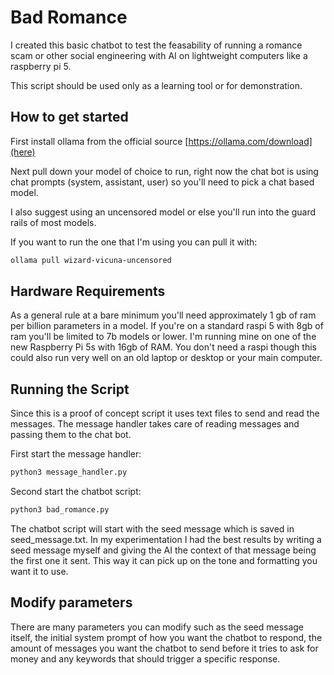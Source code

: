 # Bad Romance

I created this basic chatbot to test the feasability of running a romance scam or other social engineering with AI on lightweight computers like a raspberry pi 5. 

This script should be used only as a learning tool or for demonstration. 

## How to get started

First install ollama from the official source [https://ollama.com/download](here)

Next pull down your model of choice to run, right now the chat bot is using chat prompts (system, assistant, user) so you'll need to pick a chat based model. 

I also suggest using an uncensored model or else you'll run into the guard rails of most models. 

If you want to run the one that I'm using you can pull it with:

```bash
ollama pull wizard-vicuna-uncensored
```

## Hardware Requirements

As a general rule at a bare minimum you'll need approximately 1 gb of ram per billion parameters in a model. If you're on a standard raspi 5 with 8gb of ram you'll be limited to 7b models or lower. I'm running mine on one of the new Raspberry Pi 5s with 16gb of RAM. You don't need a raspi though this could also run very well on an old laptop or desktop or your main computer. 

## Running the Script

Since this is a proof of concept script it uses text files to send and read the messages. The message handler takes care of reading messages and passing them to the chat bot. 

First start the message handler:

```bash
python3 message_handler.py
```

Second start the chatbot script:

```bash
python3 bad_romance.py
```

The chatbot script will start with the seed message which is saved in seed_message.txt. In my experimentation I had the best results by writing a seed message myself and giving the AI the context of that message being the first one it sent. This way it can pick up on the tone and formatting you want it to use. 

## Modify parameters

There are many parameters you can modify such as the seed message itself, the initial system prompt of how you want the chatbot to respond, the amount of messages you want the chatbot to send before it tries to ask for money and any keywords that should trigger a specific response. 
